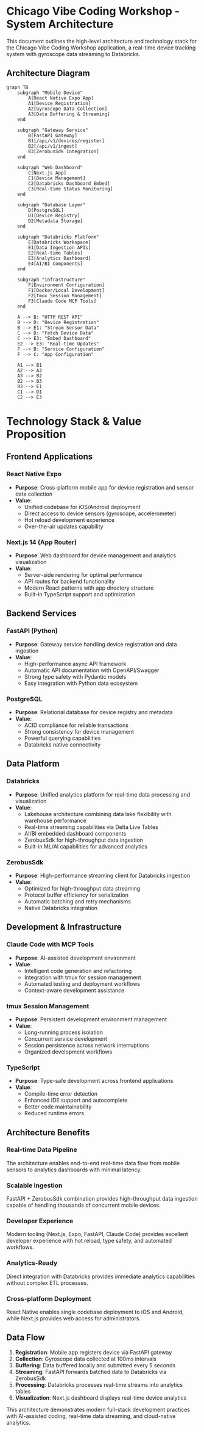 # Chicago Vibe Coding Workshop - System Architecture

This document outlines the high-level architecture and technology stack for the Chicago Vibe Coding Workshop application, a real-time device tracking system with gyroscope data streaming to Databricks.

## Architecture Diagram

```mermaid
graph TB
    subgraph "Mobile Device"
        A[React Native Expo App]
        A1[Device Registration]
        A2[Gyroscope Data Collection]
        A3[Data Buffering & Streaming]
    end
    
    subgraph "Gateway Service"
        B[FastAPI Gateway]
        B1[/api/v1/devices/register]
        B2[/api/v1/ingest]
        B3[ZerobusSdk Integration]
    end
    
    subgraph "Web Dashboard"
        C[Next.js App]
        C1[Device Management]
        C2[Databricks Dashboard Embed]
        C3[Real-time Status Monitoring]
    end
    
    subgraph "Database Layer"
        D[PostgreSQL]
        D1[Device Registry]
        D2[Metadata Storage]
    end
    
    subgraph "Databricks Platform"
        E[Databricks Workspace]
        E1[Data Ingestion APIs]
        E2[Real-time Tables]
        E3[Analytics Dashboard]
        E4[AI/BI Components]
    end
    
    subgraph "Infrastructure"
        F[Environment Configuration]
        F1[Docker/Local Development]
        F2[tmux Session Management]
        F3[Claude Code MCP Tools]
    end
    
    A --> B: "HTTP REST API"
    B --> D: "Device Registration"
    B --> E1: "Stream Sensor Data"
    C --> D: "Fetch Device Data"
    C --> E3: "Embed Dashboard"
    E2 --> E3: "Real-time Updates"
    F --> B: "Service Configuration"
    F --> C: "App Configuration"
    
    A1 --> B1
    A2 --> A3
    A3 --> B2
    B2 --> B3
    B3 --> E1
    C1 --> D1
    C2 --> E3
```

# Technology Stack & Value Proposition

## Frontend Applications

### React Native Expo
- **Purpose**: Cross-platform mobile app for device registration and sensor data collection
- **Value**: 
  - Unified codebase for iOS/Android deployment
  - Direct access to device sensors (gyroscope, accelerometer)
  - Hot reload development experience
  - Over-the-air updates capability

### Next.js 14 (App Router)
- **Purpose**: Web dashboard for device management and analytics visualization
- **Value**:
  - Server-side rendering for optimal performance
  - API routes for backend functionality
  - Modern React patterns with app directory structure
  - Built-in TypeScript support and optimization

## Backend Services

### FastAPI (Python)
- **Purpose**: Gateway service handling device registration and data ingestion
- **Value**:
  - High-performance async API framework
  - Automatic API documentation with OpenAPI/Swagger
  - Strong type safety with Pydantic models
  - Easy integration with Python data ecosystem

### PostgreSQL
- **Purpose**: Relational database for device registry and metadata
- **Value**:
  - ACID compliance for reliable transactions
  - Strong consistency for device management
  - Powerful querying capabilities
  - Databricks native connectivity

## Data Platform

### Databricks
- **Purpose**: Unified analytics platform for real-time data processing and visualization
- **Value**:
  - Lakehouse architecture combining data lake flexibility with warehouse performance
  - Real-time streaming capabilities via Delta Live Tables
  - AI/BI embedded dashboard components
  - ZerobusSdk for high-throughput data ingestion
  - Built-in ML/AI capabilities for advanced analytics

### ZerobusSdk
- **Purpose**: High-performance streaming client for Databricks ingestion
- **Value**:
  - Optimized for high-throughput data streaming
  - Protocol buffer efficiency for serialization
  - Automatic batching and retry mechanisms
  - Native Databricks integration

## Development & Infrastructure

### Claude Code with MCP Tools
- **Purpose**: AI-assisted development environment
- **Value**:
  - Intelligent code generation and refactoring
  - Integration with tmux for session management
  - Automated testing and deployment workflows
  - Context-aware development assistance

### tmux Session Management
- **Purpose**: Persistent development environment management
- **Value**:
  - Long-running process isolation
  - Concurrent service development
  - Session persistence across network interruptions
  - Organized development workflows

### TypeScript
- **Purpose**: Type-safe development across frontend applications
- **Value**:
  - Compile-time error detection
  - Enhanced IDE support and autocomplete
  - Better code maintainability
  - Reduced runtime errors

## Architecture Benefits

### Real-time Data Pipeline
The architecture enables end-to-end real-time data flow from mobile sensors 
to analytics dashboards with minimal latency.

### Scalable Ingestion
FastAPI + ZerobusSdk combination provides high-throughput data ingestion 
capable of handling thousands of concurrent mobile devices.

### Developer Experience
Modern tooling (Next.js, Expo, FastAPI, Claude Code) provides excellent 
developer experience with hot reload, type safety, and automated workflows.

### Analytics-Ready
Direct integration with Databricks provides immediate analytics capabilities 
without complex ETL processes.

### Cross-platform Deployment
React Native enables single codebase deployment to iOS and Android, 
while Next.js provides web access for administrators.

## Data Flow

1. **Registration**: Mobile app registers device via FastAPI gateway
2. **Collection**: Gyroscope data collected at 100ms intervals
3. **Buffering**: Data buffered locally and submitted every 5 seconds
4. **Streaming**: FastAPI forwards batched data to Databricks via ZerobusSdk
5. **Processing**: Databricks processes real-time streams into analytics tables
6. **Visualization**: Next.js dashboard displays real-time device analytics

This architecture demonstrates modern full-stack development practices with AI-assisted coding, real-time data streaming, and cloud-native analytics.